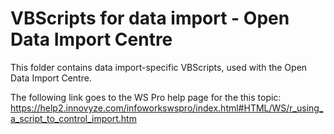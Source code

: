 # VBScripts for data import - Open Data Import Centre

This folder contains data import-specific VBScripts, used with the Open Data Import Centre. 

The following link goes to the WS Pro help page for the this topic: https://help2.innovyze.com/infoworkswspro/index.html#HTML/WS/r_using_a_script_to_control_import.htm